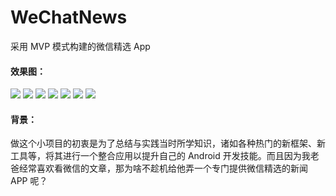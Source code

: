 # WeChatNews
采用 MVP 模式构建的微信精选 App<br>

#### 效果图：<br>
![](https://github.com/linfaimom/WeChatNews/blob/master/screenshots/Screenshot_1.png)
![](https://github.com/linfaimom/WeChatNews/blob/master/screenshots/Screenshot_2.png)
![](https://github.com/linfaimom/WeChatNews/blob/master/screenshots/Screenshot_3.png)
![](https://github.com/linfaimom/WeChatNews/blob/master/screenshots/Screenshot_4.png)
![](https://github.com/linfaimom/WeChatNews/blob/master/screenshots/Screenshot_5.png)
![](https://github.com/linfaimom/WeChatNews/blob/master/screenshots/Screenshot_6.png)
![](https://github.com/linfaimom/WeChatNews/blob/master/screenshots/Screenshot_7.png)

#### 背景：<br>
做这个小项目的初衷是为了总结与实践当时所学知识，诸如各种热门的新框架、新工具等，将其进行一个整合应用以提升自己的 Android 开发技能。而且因为我老爸经常喜欢看微信的文章，那为啥不趁机给他弄一个专门提供微信精选的新闻 APP 呢？

#### 


